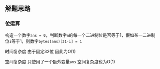 ## 解题思路

### 位运算

构造一个数字`ans = 0`，判断数字`n`的每一个二进制位是否等于1，假如某一二进制位`i`等于1，则数字`bytes(ans)[31-i] = 1`

时间复杂度 由于固定32位 因此为O(1)

空间复杂度 只使用了一个额外变量`ans` 空间复杂度也为O(1)

